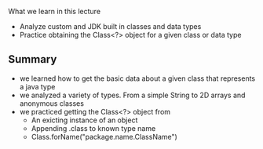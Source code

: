 What we learn in this lecture 

- Analyze custom and JDK built in classes and data types
- Practice obtaining the Class<?> object for a given class or data type


## Summary
- we learned how to get the basic data about a given class that represents a java type 
- we analyzed a variety of types. From a simple String to 2D arrays and anonymous classes
- we practiced getting the Class<?> object from 
  - An exicting instance of an object 
  - Appending .class to known type name
  - Class.forName("package.name.ClassName")